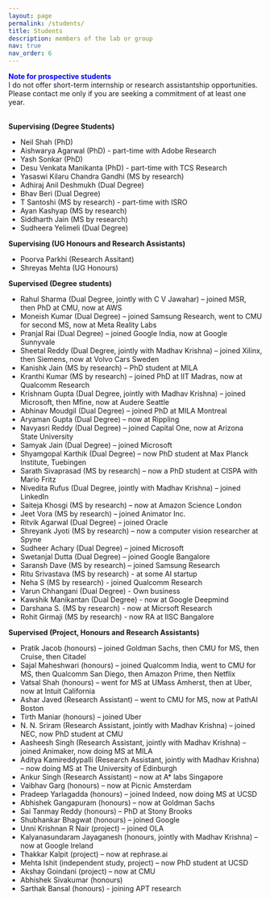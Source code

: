 ```yaml
---
layout: page
permalink: /students/
title: Students
description: members of the lab or group
nav: true
nav_order: 6
---
```


<span style="color: blue; font-weight: bold;">Note for prospective students</span><br> I do not offer short-term internship or research assistantship opportunities. Please contact me only if you are seeking a commitment of at least one year. <br><br>

**Supervising (Degree Students)**
  - Neil Shah (PhD)
  - Aishwarya Agarwal (PhD) - part-time with Adobe Research
  - Yash Sonkar (PhD)
  - Desu Venkata Manikanta (PhD) - part-time with TCS Research
  - Yasaswi Kilaru Chandra Gandhi (MS by research)
  - Adhiraj Anil Deshmukh (Dual Degree)
  - Bhav Beri (Dual Degree)
  - T Santoshi (MS by research) - part-time with ISRO
  - Ayan Kashyap (MS by research)
  - Siddharth Jain (MS by research)
  - Sudheera Yelimeli (Dual Degree)

  **Supervising (UG Honours and Research Assistants)**
  - Poorva Parkhi (Research Assitant)
  - Shreyas Mehta (UG Honours)

  **Supervised (Degree students)**
  - Rahul Sharma (Dual Degree, jointly with C V Jawahar) – joined MSR, then PhD at CMU, now at AWS  
  - Moneish Kumar (Dual Degree) – joined Samsung Research, went to CMU for second MS, now at Meta Reality Labs  
  - Pranjal Rai (Dual Degree) – joined Google India, now at Google Sunnyvale  
  - Sheetal Reddy (Dual Degree, jointly with Madhav Krishna) – joined Xilinx, then Siemens, now at Volvo Cars Sweden  
  - Kanishk Jain (MS by research) – PhD student at MILA  
  - Kranthi Kumar (MS by research) – joined PhD at IIT Madras, now at Qualcomm Research  
  - Krishnam Gupta (Dual Degree, jointly with Madhav Krishna) – joined Microsoft, then Mfine, now at Audere Seattle  
  - Abhinav Moudgil (Dual Degree) – joined PhD at MILA Montreal  
  - Aryaman Gupta (Dual Degree) – now at Rippling  
  - Navyasri Reddy (Dual Degree) – joined Capital One, now at Arizona State University  
  - Samyak Jain (Dual Degree) – joined Microsoft  
  - Shyamgopal Karthik (Dual Degree) – now PhD student at Max Planck Institute, Tuebingen  
  - Sarath Sivaprasad (MS by research) – now a PhD student at CISPA with Mario Fritz  
  - Nivedita Rufus (Dual Degree, jointly with Madhav Krishna) – joined LinkedIn  
  - Saiteja Khosgi (MS by research) – now at Amazon Science London  
  - Jeet Vora (MS by research) – joined Animator Inc.  
  - Ritvik Agarwal (Dual Degree) – joined Oracle  
  - Shreyank Jyoti (MS by research) – now a computer vision researcher at Spyne  
  - Sudheer Achary (Dual Degree) – joined Microsoft  
  - Swetanjal Dutta (Dual Degree) – joined Google Bangalore  
  - Saransh Dave (MS by research) – joined Samsung Research  
  - Ritu Srivastava (MS by research) - at some AI startup
  - Neha S (MS by research) - joined Qualcomm Research
  - Varun Chhangani (Dual Degree) - Own business
  - Kawshik Manikantan (Dual Degree) - now at Google Deepmind
  - Darshana S. (MS by research) - now at Micrsoft Research 
  - Rohit Girmaji (MS by research) - now RA at IISC Bangalore

 **Supervised (Project, Honours and Research Assistants)**
- Pratik Jacob (honours) – joined Goldman Sachs, then CMU for MS, then Cruise, then Citadel
- Sajal Maheshwari (honours) – joined Qualcomm India, went to CMU for MS, then Qualcomm San Diego, then Amazon Prime, then Netflix  
- Vatsal Shah (honours) – went for MS at UMass Amherst, then at Uber, now at Intuit California  
- Ashar Javed (Research Assistant) – went to CMU for MS, now at PathAI Boston  
- Tirth Maniar (honours) – joined Uber  
- N. N. Sriram (Research Assistant, jointly with Madhav Krishna) – joined NEC, now PhD student at CMU  
- Aasheesh Singh (Research Assistant, jointly with Madhav Krishna) – joined Animaker, now doing MS at MILA  
- Aditya Kamireddypalli (Research Assistant, jointly with Madhav Krishna) – now doing MS at The University of Edinburgh  
- Ankur Singh (Research Assistant) – now at A* labs Singapore  
- Vaibhav Garg (honours) – now at Picnic Amsterdam  
- Pradeep Yarlagadda (honours) – joined Indeed, now doing MS at UCSD  
- Abhishek Gangapuram (honours) – now at Goldman Sachs  
- Sai Tanmay Reddy (honours) – PhD at Stony Brooks  
- Shubhankar Bhagwat (honours) – joined Google  
- Unni Krishnan R Nair (project) – joined OLA  
- Kalyanasundaram Jayaganesh (honours, jointly with Madhav Krishna) – now at Google Ireland  
- Thakkar Kalpit (project) – now at rephrase.ai  
- Mehta Ishit (independent study, project) – now PhD student at UCSD 
- Akshay Goindani (project) – now at CMU  
- Abhishek Sivakumar (honours) 
- Sarthak Bansal (honours) - joining APT research
  
